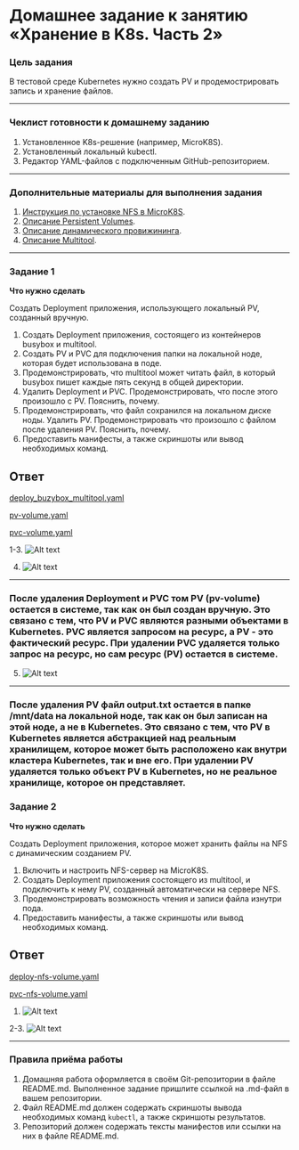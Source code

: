 # Домашнее задание к занятию «Хранение в K8s. Часть 2»

### Цель задания

В тестовой среде Kubernetes нужно создать PV и продемострировать запись и хранение файлов.

---

### Чеклист готовности к домашнему заданию

1. Установленное K8s-решение (например, MicroK8S).
2. Установленный локальный kubectl.
3. Редактор YAML-файлов с подключенным GitHub-репозиторием.

---

### Дополнительные материалы для выполнения задания

1. [Инструкция по установке NFS в MicroK8S](https://microk8s.io/docs/nfs).
2. [Описание Persistent Volumes](https://kubernetes.io/docs/concepts/storage/persistent-volumes/).
3. [Описание динамического провижининга](https://kubernetes.io/docs/concepts/storage/dynamic-provisioning/).
4. [Описание Multitool](https://github.com/wbitt/Network-MultiTool).

---

### Задание 1

**Что нужно сделать**

Создать Deployment приложения, использующего локальный PV, созданный вручную.

1. Создать Deployment приложения, состоящего из контейнеров busybox и multitool.
2. Создать PV и PVC для подключения папки на локальной ноде, которая будет использована в поде.
3. Продемонстрировать, что multitool может читать файл, в который busybox пишет каждые пять секунд в общей директории.
4. Удалить Deployment и PVC. Продемонстрировать, что после этого произошло с PV. Пояснить, почему.
5. Продемонстрировать, что файл сохранился на локальном диске ноды. Удалить PV. Продемонстрировать что произошло с файлом после удаления PV. Пояснить, почему.
6. Предоставить манифесты, а также скриншоты или вывод необходимых команд.

## Ответ

[deploy_buzybox_multitool.yaml](https://github.com/wineperm/SHDEVOPS-2/blob/main/kuber-homeworks/2.2/z1/deploy_buzybox_multitool.yaml)

[pv-volume.yaml](https://github.com/wineperm/SHDEVOPS-2/blob/main/kuber-homeworks/2.2/z1/pv-volume.yaml)

[pvc-volume.yaml](https://github.com/wineperm/SHDEVOPS-2/blob/main/kuber-homeworks/2.2/z1/pvc-volume.yaml)

1-3. ![Alt text](https://github.com/wineperm/SHDEVOPS-2/assets/15356046/336e4ca4-8c28-4194-8609-789c4ad5fcab)

4. ![Alt text](https://github.com/wineperm/SHDEVOPS-2/assets/15356046/84f72d5e-1e9b-4c51-8d19-adc2d4b6971f)

---

### После удаления Deployment и PVC том PV (pv-volume) остается в системе, так как он был создан вручную. Это связано с тем, что PV и PVC являются разными объектами в Kubernetes. PVC является запросом на ресурс, а PV - это фактический ресурс. При удалении PVC удаляется только запрос на ресурс, но сам ресурс (PV) остается в системе.

5. ![Alt text](https://github.com/wineperm/SHDEVOPS-2/assets/15356046/a8b0a8bc-4a72-4d6c-b570-54531149aeab)

---

### После удаления PV файл output.txt остается в папке /mnt/data на локальной ноде, так как он был записан на этой ноде, а не в Kubernetes. Это связано с тем, что PV в Kubernetes является абстракцией над реальным хранилищем, которое может быть расположено как внутри кластера Kubernetes, так и вне его. При удалении PV удаляется только объект PV в Kubernetes, но не реальное хранилище, которое он представляет.

### Задание 2

**Что нужно сделать**

Создать Deployment приложения, которое может хранить файлы на NFS с динамическим созданием PV.

1. Включить и настроить NFS-сервер на MicroK8S.
2. Создать Deployment приложения состоящего из multitool, и подключить к нему PV, созданный автоматически на сервере NFS.
3. Продемонстрировать возможность чтения и записи файла изнутри пода.
4. Предоставить манифесты, а также скриншоты или вывод необходимых команд.

## Ответ

[deploy-nfs-volume.yaml](https://github.com/wineperm/SHDEVOPS-2/blob/main/kuber-homeworks/2.2/z2-nfs/deploy-nfs-volume.yaml)

[pvc-nfs-volume.yaml](https://github.com/wineperm/SHDEVOPS-2/blob/main/kuber-homeworks/2.2/z2-nfs/pvc-nfs-volume.yaml)

1. ![Alt text](https://github.com/wineperm/SHDEVOPS-2/assets/15356046/13b89688-195d-436d-b6b1-b4424ea01df1)

2-3. ![Alt text](https://github.com/wineperm/SHDEVOPS-2/assets/15356046/c9ed18af-7ffb-4ccb-903c-fdc127df793f)

---

### Правила приёма работы

1. Домашняя работа оформляется в своём Git-репозитории в файле README.md. Выполненное задание пришлите ссылкой на .md-файл в вашем репозитории.
2. Файл README.md должен содержать скриншоты вывода необходимых команд `kubectl`, а также скриншоты результатов.
3. Репозиторий должен содержать тексты манифестов или ссылки на них в файле README.md.
